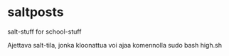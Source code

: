 # saltposts
salt-stuff for school-stuff

Ajettava salt-tila, jonka kloonattua voi ajaa komennolla sudo bash high.sh
